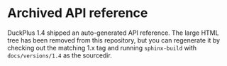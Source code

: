 # Archived API reference

DuckPlus 1.4 shipped an auto-generated API reference. The large HTML tree has been removed from this repository, but you can regenerate it by checking out the matching 1.x tag and running ``sphinx-build`` with ``docs/versions/1.4`` as the sourcedir.
